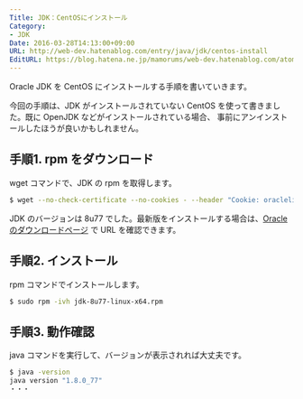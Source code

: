 ```yaml
---
Title: JDK：CentOSにインストール
Category:
- JDK
Date: 2016-03-28T14:13:00+09:00
URL: http://web-dev.hatenablog.com/entry/java/jdk/centos-install
EditURL: https://blog.hatena.ne.jp/mamorums/web-dev.hatenablog.com/atom/entry/10328749687178823348
---
```


Oracle JDK を CentOS にインストールする手順を書いていきます。

今回の手順は、JDK がインストールされていない CentOS を使って書きました。既に OpenJDK などがインストールされている場合、
事前にアンインストールしたほうが良いかもしれません。


## 手順1. rpm をダウンロード
wget コマンドで、JDK の rpm を取得します。

```bash
$ wget --no-check-certificate --no-cookies - --header "Cookie: oraclelicense=accept-securebackup-cookie" http://download.oracle.com/otn-pub/java/jdk/8u77-b03/jdk-8u77-linux-x64.rpm
```

JDK のバージョンは 8u77 でした。最新版をインストールする場合は、[Oracle のダウンロードページ](http://www.oracle.com/technetwork/java/javase/downloads/jdk8-downloads-2133151.html) で URL を確認できます。


## 手順2. インストール
rpm コマンドでインストールします。

```bash
$ sudo rpm -ivh jdk-8u77-linux-x64.rpm
```


## 手順3. 動作確認
java コマンドを実行して、バージョンが表示されれば大丈夫です。

```bash
$ java -version
java version "1.8.0_77"
・・・
```
